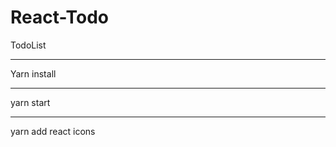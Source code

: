 # React-Todo
TodoList
**************
Yarn install
**************
yarn start
**************
yarn add react icons
